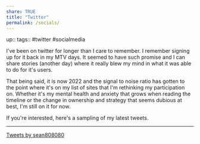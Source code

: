 ```yaml
---
share: TRUE
title: "Twitter"
permalink: /socials/
---
```

up::
tags:: #twitter #socialmedia


I've been on twitter for longer than I care to remember. I remember signing up for it back in my MTV days.  It seemed to have such promise and I can share stories (another day) where it really blew my mind in what it was able to do for it's users.


That being said, it is now 2022 and the signal to noise ratio has gotten to the point where it's on my list of sites that I'm rethinking my participation on.  Whether it's my mental health and anxiety that grows when reading the timeline or the change in ownership and strategy that seems dubious at best, I'm still on it for now.   

If you're interested, here's a sampling of my latest tweets.  


---
<a class="twitter-timeline" href="https://twitter.com/sean808080?ref_src=twsrc%5Etfw">Tweets by sean808080</a> <script async src="https://platform.twitter.com/widgets.js" charset="utf-8"></script>
